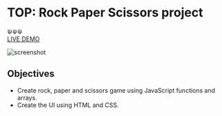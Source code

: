 # TOP: Rock Paper Scissors project
⟱⟱⟱
<br />
[LIVE DEMO](https://acdeguia.github.io/rock-paper-scissors/)

![screenshot](https://github.com/acdeguia/rock-paper-scissors/blob/main/images/screenshot.jpeg)

## Objectives
* Create rock, paper and scissors game using JavaScript functions and arrays.
* Create the UI using HTML and CSS.
